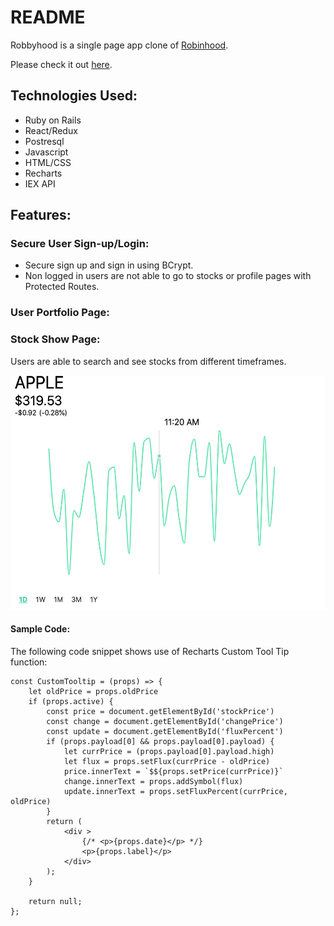 # README

Robbyhood is a single page app clone of [Robinhood](https://robinhood.com/).

Please check it out [here](https://robbyhood.herokuapp.com/).

## Technologies Used:

* Ruby on Rails
* React/Redux
* Postresql
* Javascript
* HTML/CSS
* Recharts
* IEX API

## Features:

### Secure User Sign-up/Login:

* Secure sign up and sign in using BCrypt.
* Non logged in users are not able to go to stocks or profile pages with Protected Routes.

### User Portfolio Page:

### Stock Show Page:

Users are able to search and see stocks from different timeframes.

<img src='app/assets/images/show_page_1.png' width='600' height='375' >

#### Sample Code:

The following code snippet shows use of Recharts Custom Tool Tip function:
```
const CustomTooltip = (props) => {
    let oldPrice = props.oldPrice
    if (props.active) {
        const price = document.getElementById('stockPrice')
        const change = document.getElementById('changePrice')
        const update = document.getElementById('fluxPercent')
        if (props.payload[0] && props.payload[0].payload) {
            let currPrice = (props.payload[0].payload.high)
            let flux = props.setFlux(currPrice - oldPrice)
            price.innerText = `$${props.setPrice(currPrice)}`
            change.innerText = props.addSymbol(flux)
            update.innerText = props.setFluxPercent(currPrice, oldPrice)
        }
        return (
            <div >
                {/* <p>{props.date}</p> */}
                <p>{props.label}</p>
            </div>
        );
    }

    return null;
};

```
